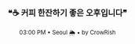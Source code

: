 <div align="center">

<br>

<h3>❝☕ 커피 한잔하기 좋은 오후입니다❞</h3>

<sub>03:00 PM • Seoul 🌦️ • by CrowRish</sub>

<br>

</div>